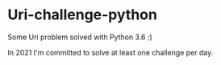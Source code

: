 # Uri-challenge-python
Some Uri problem solved with Python 3.6 :)

In 2021 I'm committed to solve at least one challenge per day.

